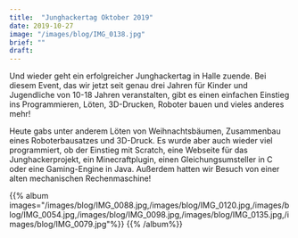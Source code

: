 ```yaml
---
title:  "Junghackertag Oktober 2019"
date: 2019-10-27
image: "/images/blog/IMG_0138.jpg"
brief: ""
draft: 
---
```




Und wieder geht ein erfolgreicher Junghackertag in Halle zuende. Bei diesem Event, das wir jetzt seit genau drei Jahren für Kinder und Jugendliche von 10-18 Jahren veranstalten, gibt es einen einfachen Einstieg ins Programmieren, Löten, 3D-Drucken, Roboter bauen und vieles anderes mehr!

Heute gabs unter anderem Löten von Weihnachtsbäumen, Zusammenbau eines Roboterbausatzes und 3D-Druck. Es wurde aber auch wieder viel programmiert, ob der Einstieg mit Scratch, eine Webseite für das Junghackerprojekt, ein Minecraftplugin, einen Gleichungsumsteller in C oder eine Gaming-Engine in Java. Außerdem hatten wir Besuch von einer alten mechanischen Rechenmaschine! 

{{% album images="/images/blog/IMG_0088.jpg,/images/blog/IMG_0120.jpg,/images/blog/IMG_0054.jpg,/images/blog/IMG_0098.jpg,/images/blog/IMG_0135.jpg,/images/blog/IMG_0079.jpg"%}}
{{% /album%}}
